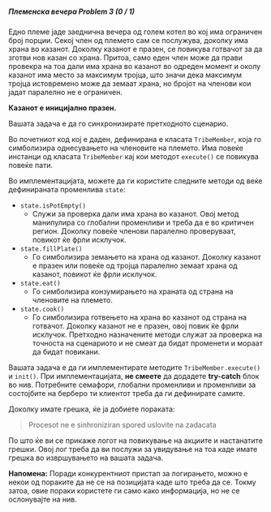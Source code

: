 ##### Племенска вечера Problem 3 (0 / 1)
Едно племе јаде заеднична вечера од голем котел во кој има ограничен број порции. Секој член од племето сам се послужува, доколку има храна во казанот. Доколку казанот е празен, се повикува готвачот за да зготви нов казан со храна. Притоа, само еден член може да прави провекра на тоа дали има храна во казанот во одреден момент и околу казанот има место за максимум тројца, што значи дека максимум тројца истовремено може да земаат храна, но бројот на членови кои јадат паралелно не е ограничен.

**Казанот е иницијално празен.**

Вашата задача е да го синхронизирате претходното сценарио.

Во почетниот код кој е даден, дефинирана е класата `TribeMember`, која го симболизира однесувањето на членовите на племето. Има повеќе инстанци од класата `TribeMember` кај кои методот `execute()` се повикува повеќе пати.

Во имплементацијата, можете да ги користите следните методи од веќе дефинираната променлива `state`:

+ `state.isPotEmpty()`
  + Служи за проверка дали има храна во казанот. Овој метод манипулира со глобални променливи и треба да е во критичен регион.
Доколку повеќе членови паралелно проверуваат, повикот ќе фрли исклучок.
+ `state.fillPlate()`
  + Го симболизира земањето на храна од казанот.
Доколку казанот е празен или повеќе од тројца паралелно земаат храна од казанот, повикот ќе фрли исклучок.
+ `state.eat()`
  + Го симболизира конзумирањето на храната од страна на членовите на племето.
+ `state.cook()`
  + Го симболизира готвењето на храна во казанот од страна на готвачот.
Доколку казанот не е празен, овој повик ќе фрли исклучок.
Претходно назначените методи служат за проверка на точноста на сценариото и не смеат да бидат променети и мораат да бидат повикани.

Вашата задача е да ги имплементирате методите `TribeMember.execute()` и `init()`. При имплементацијата, **не смеете** да додадете **try-catch** блок во нив. Потребните семафори, глобални променливи и променливи за состојбите на берберо ти клиентот треба да ги дефинирате самите.

Доколку имате грешка, ќе ја добиете пораката:

> Procesot ne e sinhroniziran spored uslovite na zadacata  

По што ќе ви се прикаже логот на повикување на акциите и настанатите грешки. Овој лог треба да ви послужи за увидување на тоа каде имате грешка во извршувањето на вашата задача.

**Напомена:** Поради конкурентниот пристап за логирањето, можно е некои од пораките да не се на позицијата каде што треба да се. Токму затоа, овие пораки користете ги само како информација, но не се ослонувајте на нив.